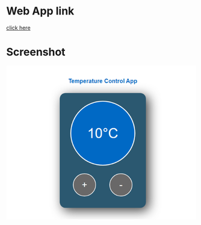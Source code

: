 # Web App link
[click here](https://gdev-practice-temperature-control-app.netlify.app/)

# Screenshot
![webpage](./temp-control.png)